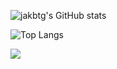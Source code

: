 ![jakbtg's GitHub stats](https://github-readme-stats-neon-five-10.vercel.app/api?username=jakbtg&show_icons=true&theme=tokyonight&count_private=true&card_width=495)

![Top Langs](https://github-readme-stats-neon-five-10.vercel.app/api/top-langs/?username=jakbtg&layout=compact&theme=tokyonight&exclude_repo=ML-exercises&langs_count=8&card_width=495)

<img src="https://github-readme-streak-stats.herokuapp.com/?user=jakbtg&theme=tokyonight&card_width=350"/>
